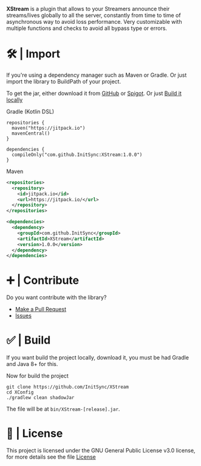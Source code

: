 **XStream** is a plugin that allows to your Streamers announce their streams/lives globally to all the server, constantly from time to time of asynchronous way to avoid loss performance. Very customizable with multiple functions and checks to avoid all bypass type or errors.

# 🛠️ | Import
If you're using a dependency manager such as Maven or Gradle. Or just import the library to BuildPath of your project.

To get the jar, either download it from [GitHub](https://github.com/InitSync/XStream/releases) or [Spigot](https://www.spigotmc.org/resources/xconfig.105977/). Or just [Build it locally](https://github.com/InitSync/XStream#--build)

Gradle (Kotlin DSL)
```Gradle
repositories {
  maven("https://jitpack.io")
  mavenCentral()
}

dependencies {
  compileOnly("com.github.InitSync:XStream:1.0.0")
}
```

Maven
```Xml
<repositories>
  <repository>
    <id>jitpack.io</id>
    <url>https://jitpack.io/</url>
  </repository>
</repositories>

<dependencies>
  <dependency>
    <groupId>com.github.InitSync</groupId>
    <artifactId>XStream</artifactId>
    <version>1.0.0</version>
  </dependency>
</dependencies>
```

# ➕ | Contribute
Do you want contribute with the library?

* [Make a Pull Request](https://github.com/InitSync/XStream/compare)
* [Issues](https://github.com/InitSync/XStream/issues/new)

# ✅ | Build
If you want build the project locally, download it, you must be had Gradle and Java 8+ for this.

Now for build the project
```
git clone https://github.com/InitSync/XStream
cd XConfig
./gradlew clean shadowJar
```

The file will be at ```bin/XStream-[release].jar```.

# 🎫 | License
This project is licensed under the GNU General Public License v3.0 license, for more details see the file [License](LICENSE)
